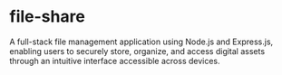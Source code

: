 # file-share
A full-stack file management application using Node.js and Express.js, enabling users to securely store, organize, and access digital assets through an intuitive interface accessible across devices.
